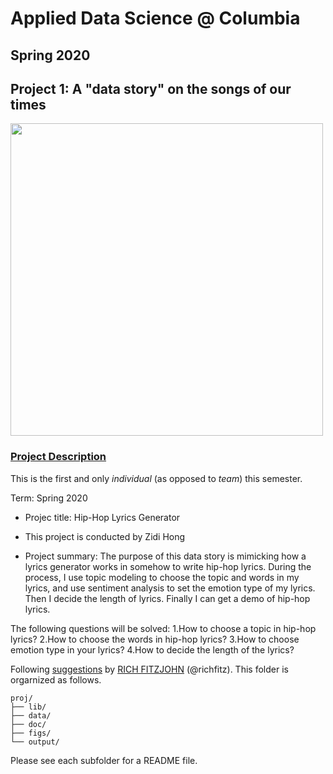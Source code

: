 # Applied Data Science @ Columbia
## Spring 2020
## Project 1: A "data story" on the songs of our times

<img src="figs/title1.jpeg" width="500">

### [Project Description](doc/)
This is the first and only *individual* (as opposed to *team*) this semester. 

Term: Spring 2020

+ Projec title: Hip-Hop Lyrics Generator
+ This project is conducted by Zidi Hong

+ Project summary: The purpose of this data story is mimicking how a lyrics generator works in somehow to write hip-hop lyrics. During the process, I use topic modeling to choose the topic and words in my lyrics, and use sentiment analysis to set the emotion type of my lyrics. Then I decide the length of lyrics. Finally I can get a demo of hip-hop lyrics.

The following questions will be solved:
1.How to choose a topic in hip-hop lyrics?
2.How to choose the words in hip-hop lyrics?
3.How to choose emotion type in your lyrics?
4.How to decide the length of the lyrics?

Following [suggestions](http://nicercode.github.io/blog/2013-04-05-projects/) by [RICH FITZJOHN](http://nicercode.github.io/about/#Team) (@richfitz). This folder is orgarnized as follows.

```
proj/
├── lib/
├── data/
├── doc/
├── figs/
└── output/
```

Please see each subfolder for a README file.
